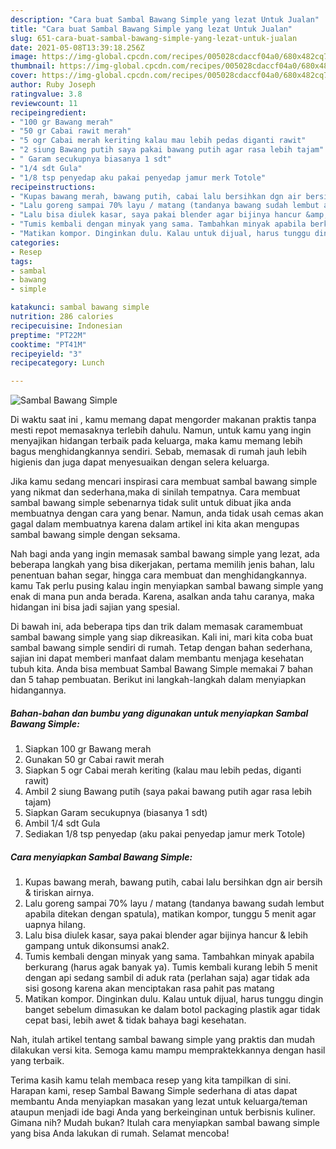 ```yaml
---
description: "Cara buat Sambal Bawang Simple yang lezat Untuk Jualan"
title: "Cara buat Sambal Bawang Simple yang lezat Untuk Jualan"
slug: 651-cara-buat-sambal-bawang-simple-yang-lezat-untuk-jualan
date: 2021-05-08T13:39:18.256Z
image: https://img-global.cpcdn.com/recipes/005028cdaccf04a0/680x482cq70/sambal-bawang-simple-foto-resep-utama.jpg
thumbnail: https://img-global.cpcdn.com/recipes/005028cdaccf04a0/680x482cq70/sambal-bawang-simple-foto-resep-utama.jpg
cover: https://img-global.cpcdn.com/recipes/005028cdaccf04a0/680x482cq70/sambal-bawang-simple-foto-resep-utama.jpg
author: Ruby Joseph
ratingvalue: 3.8
reviewcount: 11
recipeingredient:
- "100 gr Bawang merah"
- "50 gr Cabai rawit merah"
- "5 ogr Cabai merah keriting kalau mau lebih pedas diganti rawit"
- "2 siung Bawang putih saya pakai bawang putih agar rasa lebih tajam"
- " Garam secukupnya biasanya 1 sdt"
- "1/4 sdt Gula"
- "1/8 tsp penyedap aku pakai penyedap jamur merk Totole"
recipeinstructions:
- "Kupas bawang merah, bawang putih, cabai lalu bersihkan dgn air bersih &amp; tiriskan airnya."
- "Lalu goreng sampai 70% layu / matang (tandanya bawang sudah lembut apabila ditekan dengan spatula), matikan kompor, tunggu 5 menit agar uapnya hilang."
- "Lalu bisa diulek kasar, saya pakai blender agar bijinya hancur &amp; lebih gampang untuk dikonsumsi anak2."
- "Tumis kembali dengan minyak yang sama. Tambahkan minyak apabila berkurang (harus agak banyak ya). Tumis kembali kurang lebih 5 menit dengan api sedang sambil di aduk rata (perlahan saja) agar tidak ada sisi gosong karena akan menciptakan rasa pahit pas matang"
- "Matikan kompor. Dinginkan dulu. Kalau untuk dijual, harus tunggu dingin banget sebelum dimasukan ke dalam botol packaging plastik agar tidak cepat basi, lebih awet &amp; tidak bahaya bagi kesehatan."
categories:
- Resep
tags:
- sambal
- bawang
- simple

katakunci: sambal bawang simple 
nutrition: 286 calories
recipecuisine: Indonesian
preptime: "PT22M"
cooktime: "PT41M"
recipeyield: "3"
recipecategory: Lunch

---
```



![Sambal Bawang Simple](https://img-global.cpcdn.com/recipes/005028cdaccf04a0/680x482cq70/sambal-bawang-simple-foto-resep-utama.jpg)

Di waktu  saat ini , kamu memang dapat mengorder makanan praktis tanpa mesti repot memasaknya terlebih dahulu. Namun, untuk kamu yang ingin menyajikan hidangan terbaik pada keluarga, maka kamu memang lebih bagus menghidangkannya sendiri. Sebab, memasak di rumah jauh lebih higienis dan juga dapat menyesuaikan dengan selera keluarga.

Jika kamu sedang mencari inspirasi cara membuat sambal bawang simple yang nikmat dan sederhana,maka di sinilah tempatnya. Cara membuat sambal bawang simple  sebenarnya tidak sulit untuk dibuat jika anda membuatnya dengan cara yang benar. Namun, anda tidak usah cemas akan gagal dalam membuatnya 
karena dalam artikel ini kita akan mengupas sambal bawang simple dengan seksama.  



Nah bagi anda yang ingin memasak sambal bawang simple yang lezat, ada beberapa langkah yang bisa dikerjakan, pertama memilih jenis bahan, lalu penentuan bahan segar, hingga cara membuat dan menghidangkannya. kamu Tak perlu pusing kalau ingin menyiapkan sambal bawang simple yang enak di mana pun anda berada. Karena, asalkan anda  tahu caranya, maka hidangan ini bisa jadi sajian yang spesial.

Di bawah ini, ada beberapa tips dan trik dalam memasak caramembuat sambal bawang simple yang siap dikreasikan. Kali ini, mari kita coba buat sambal bawang simple sendiri di rumah. Tetap dengan bahan sederhana, sajian ini dapat memberi manfaat dalam membantu menjaga kesehatan tubuh kita. Anda bisa membuat Sambal Bawang Simple memakai 7 bahan dan 5 tahap pembuatan. Berikut ini langkah-langkah dalam menyiapkan hidangannya.

<!--inarticleads1-->

##### Bahan-bahan dan bumbu yang digunakan untuk menyiapkan Sambal Bawang Simple:

1. Siapkan 100 gr Bawang merah
1. Gunakan 50 gr Cabai rawit merah
1. Siapkan 5 ogr Cabai merah keriting (kalau mau lebih pedas, diganti rawit)
1. Ambil 2 siung Bawang putih (saya pakai bawang putih agar rasa lebih tajam)
1. Siapkan  Garam secukupnya (biasanya 1 sdt)
1. Ambil 1/4 sdt Gula
1. Sediakan 1/8 tsp penyedap (aku pakai penyedap jamur merk Totole)




<!--inarticleads2-->

##### Cara menyiapkan Sambal Bawang Simple:

1. Kupas bawang merah, bawang putih, cabai lalu bersihkan dgn air bersih &amp; tiriskan airnya.
1. Lalu goreng sampai 70% layu / matang (tandanya bawang sudah lembut apabila ditekan dengan spatula), matikan kompor, tunggu 5 menit agar uapnya hilang.
1. Lalu bisa diulek kasar, saya pakai blender agar bijinya hancur &amp; lebih gampang untuk dikonsumsi anak2.
1. Tumis kembali dengan minyak yang sama. Tambahkan minyak apabila berkurang (harus agak banyak ya). Tumis kembali kurang lebih 5 menit dengan api sedang sambil di aduk rata (perlahan saja) agar tidak ada sisi gosong karena akan menciptakan rasa pahit pas matang
1. Matikan kompor. Dinginkan dulu. Kalau untuk dijual, harus tunggu dingin banget sebelum dimasukan ke dalam botol packaging plastik agar tidak cepat basi, lebih awet &amp; tidak bahaya bagi kesehatan.




Nah, itulah artikel tentang  sambal bawang simple  yang praktis dan mudah dilakukan versi kita. Semoga kamu mampu mempraktekkannya dengan hasil yang terbaik. 

Terima kasih kamu telah membaca resep yang kita tampilkan di sini. Harapan kami, resep  Sambal Bawang Simple sederhana di atas dapat membantu Anda menyiapkan masakan yang lezat untuk keluarga/teman ataupun menjadi ide bagi Anda yang berkeinginan untuk berbisnis kuliner. Gimana nih? Mudah bukan? Itulah cara menyiapkan sambal bawang simple yang bisa Anda lakukan di rumah. Selamat mencoba!


